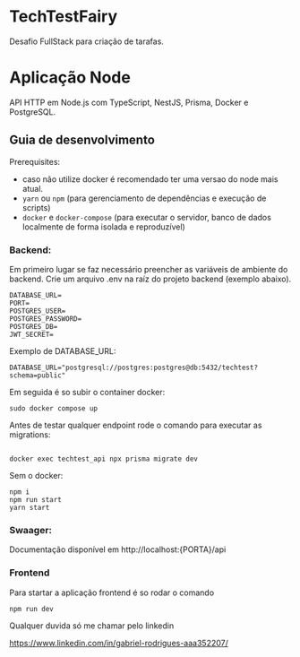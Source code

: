# TechTestFairy
Desafio FullStack para criação de tarafas.

# Aplicação Node
API HTTP em Node.js com TypeScript, NestJS, Prisma, Docker e PostgreSQL.

## Guia de desenvolvimento
Prerequisites:

-  caso não utilize docker é recomendado ter uma versao do node mais atual.
- `yarn` ou `npm` (para gerenciamento de dependências e execução de scripts)
- `docker` e `docker-compose` (para executar o servidor, banco de dados localmente de forma isolada e reproduzível)

### Backend:
Em primeiro lugar se faz necessário preencher as variáveis de ambiente do backend. Crie um arquivo .env na raíz do projeto backend (exemplo abaixo).

```
DATABASE_URL=
PORT=
POSTGRES_USER=
POSTGRES_PASSWORD=
POSTGRES_DB=
JWT_SECRET=

```
Exemplo de DATABASE_URL:
```
DATABASE_URL="postgresql://postgres:postgres@db:5432/techtest?schema=public"

```

Em seguida é so subir o container docker:
```
sudo docker compose up
```

Antes de testar qualquer endpoint rode o comando para executar as migrations:
```

docker exec techtest_api npx prisma migrate dev
```

Sem o docker:

```
npm i
npm run start
yarn start
```

### Swaager:

Documentação disponível em http://localhost:{PORTA}/api

### Frontend
Para startar a aplicação frontend é so rodar o comando
```
npm run dev
```
Qualquer duvida só me chamar pelo linkedin

https://www.linkedin.com/in/gabriel-rodrigues-aaa352207/
